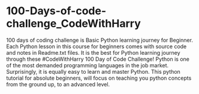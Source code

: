 # 100-Days-of-code-challenge_CodeWithHarry
100 days of coding challenge is Basic Python learning journey for Beginner.
Each Python lesson in this course for beginners comes with source code and notes in Readme.txt files.
It is the best for Python learning journey through these #CodeWithHarry 100 Day of Code Challenge!
Python is one of the most demanded programming languages in the job market. Surprisingly, it is equally easy to learn
and master Python. This python tutorial for absolute beginners, will focus on teaching you python concepts from the
ground up, to an advanced level.